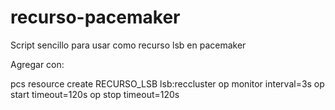 # recurso-pacemaker
Script sencillo para usar como recurso lsb en pacemaker

Agregar con:

pcs resource create RECURSO_LSB lsb:reccluster op monitor interval=3s op start timeout=120s  op stop timeout=120s
